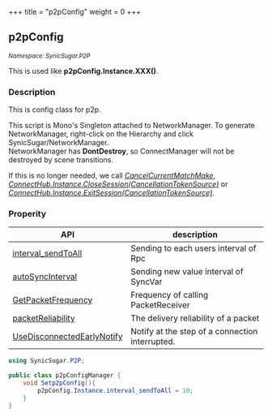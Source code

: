 +++
title = "p2pConfig"
weight = 0
+++

## p2pConfig
<small>*Namespace: SynicSugar.P2P*</small>

This is used like **p2pConfig.Instance.XXX()**.


### Description
This is config class for p2p.<br>

This script is Mono's Singleton attached to NetworkManager. To generate NetworkManager, right-click on the Hierarchy and click SynicSugar/NetworkManager.<br>
NetworkManager has **DontDestroy**, so ConnectManager will not be destroyed by scene transitions. <br>

If this is no longer needed, we call *[CancelCurrentMatchMake](../../SynicSugar.MatchMake/MatchMakeManager/cancelcurrentmatchmake)*, *[ConnectHub.Instance.CloseSession(CancellationTokenSource)](../../SynicSugar.P2P/ConnectHub/closesession)* or *[ConnectHub.Instance.ExitSession(CancellationTokenSource)](../../SynicSugar.P2P/ConnectHub/exitsession)*.


### Properity
| API | description |
|---|---|
| [interval_sendToAll](../p2pConfig/intervalsendtoall) | Sending to each users interval of Rpc |
| [autoSyncInterval](../p2pConfig/autosyncinterval) | Sending new value interval of SyncVar |
| [GetPacketFrequency](../p2pConfig/getpacketfrequency) | Frequency of calling PacketReceiver |
| [packetReliability](../p2pConfig/packetreliability) | The delivery reliability of a packet |
| [UseDisconnectedEarlyNotify](../p2pConfig/usedisconnectedearlynotify) | Notify at the step of a connection interrupted. |


```cs
using SynicSugar.P2P;

public class p2pConfigManager {
    void Setp2pConfig(){
        p2pConfig.Instance.interval_sendToAll = 10;
    }
}
```